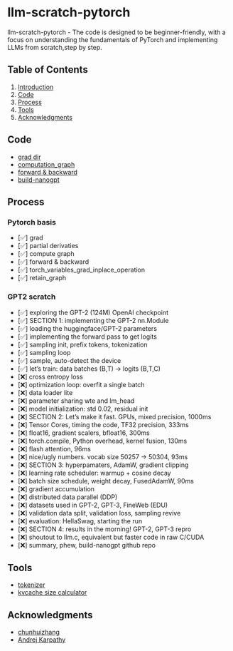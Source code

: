 # llm-scratch-pytorch
llm-scratch-pytorch - The code is designed to be beginner-friendly, with a focus on understanding the fundamentals of PyTorch and implementing LLMs from scratch,step by step.

## Table of Contents
1. [Introduction](#introduction)
2. [Code](#code)
3. [Process](#process)
4. [Tools](#tools)
5. [Acknowledgments](#acknowledgments)
   
## Code
- [grad dir](https://github.com/chunhuizhang/bilibili_vlogs/tree/master/learn_torch/grad)
- [computation_graph](https://github.com/chunhuizhang/bilibili_vlogs/blob/master/learn_torch/grad/03_computation_graph.ipynb)
- [forward & backward](https://github.com/chunhuizhang/bilibili_vlogs/blob/master/learn_torch/grad/04_backward_step.ipynb)
- [build-nanogpt](https://github.com/karpathy/build-nanogpt)

## Process
### Pytorch basis
- [✅] grad
- [✅] partial derivaties
- [✅] compute graph
- [✅] forward & backward
- [✅] torch_variables_grad_inplace_operation
- [✅] retain_graph

### GPT2 scratch
- [✅] exploring the GPT-2 (124M) OpenAI checkpoint
- [✅] SECTION 1: implementing the GPT-2 nn.Module
- [✅] loading the huggingface/GPT-2 parameters
- [✅] implementing the forward pass to get logits
- [✅] sampling init, prefix tokens, tokenization
- [✅] sampling loop
- [✅] sample, auto-detect the device
- [✅] let’s train: data batches (B,T) → logits (B,T,C)
- [❌] cross entropy loss
- [❌] optimization loop: overfit a single batch
- [❌] data loader lite
- [❌] parameter sharing wte and lm_head
- [❌] model initialization: std 0.02, residual init
- [❌] SECTION 2: Let’s make it fast. GPUs, mixed precision, 1000ms
- [❌] Tensor Cores, timing the code, TF32 precision, 333ms
- [❌] float16, gradient scalers, bfloat16, 300ms
- [❌] torch.compile, Python overhead, kernel fusion, 130ms
- [❌] flash attention, 96ms
- [❌] nice/ugly numbers. vocab size 50257 → 50304, 93ms
- [❌] SECTION 3: hyperpamaters, AdamW, gradient clipping
- [❌] learning rate scheduler: warmup + cosine decay
- [❌] batch size schedule, weight decay, FusedAdamW, 90ms
- [❌] gradient accumulation
- [❌] distributed data parallel (DDP)
- [❌] datasets used in GPT-2, GPT-3, FineWeb (EDU)
- [❌] validation data split, validation loss, sampling revive
- [❌] evaluation: HellaSwag, starting the run
- [❌] SECTION 4: results in the morning! GPT-2, GPT-3 repro
- [❌] shoutout to llm.c, equivalent but faster code in raw C/CUDA
- [❌] summary, phew, build-nanogpt github repo

## Tools
- [tokenizer](https://tiktokenizer.vercel.app/)
- [kvcache size calculator](https://lmcache.ai/kv_cache_calculator.html)

## Acknowledgments
- [chunhuizhang](https://github.com/chunhuizhang)
- [Andrej Karpathy](https://github.com/karpathy)